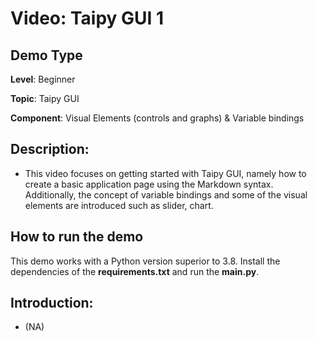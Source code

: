 # Video: Taipy GUI 1 

## Demo Type
**Level**: Beginner

**Topic**: Taipy GUI

**Component**: Visual Elements (controls and graphs) & Variable bindings 

## Description: 
- This video focuses on getting started with Taipy GUI, namely how to create a basic application page using the Markdown syntax. Additionally, the concept of variable bindings and some of the visual elements are introduced such as slider, chart. 

## How to run the demo

This demo works with a Python version superior to 3.8. Install the dependencies of the **requirements.txt** and run the **main.py**.

## Introduction: 
- (NA)